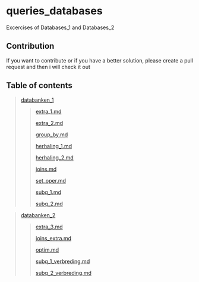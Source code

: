 # queries_databases

Excercises of Databases_1 and Databases_2

## Contribution

If you want to contribute or if you have a better solution, please create a pull request and then i will check it out

## Table of contents

> [databanken_1](https://github.com/Kwinnieprince/queries_databases/tree/master/databanken_1)
> > [extra_1.md](https://github.com/Kwinnieprince/queries_databases/blob/master/databanken_1/extra_1.md)
> >
> >
> > [extra_2.md](https://github.com/Kwinnieprince/queries_databases/blob/master/databanken_1/extra_2.md)
> >
> >
> > [group_by.md](https://github.com/Kwinnieprince/queries_databases/blob/master/databanken_1/group_by.md)
> >
> >
> > [herhaling_1.md](https://github.com/Kwinnieprince/queries_databases/blob/master/databanken_1/herhaling_1.md)
> >
> >
> > [herhaling_2.md](https://github.com/Kwinnieprince/queries_databases/blob/master/databanken_1/herhaling_2.md)
> >
> >
> > [joins.md](https://github.com/Kwinnieprince/queries_databases/blob/master/databanken_1/joins.md)
> >
> >
> > [set_oper.md](https://github.com/Kwinnieprince/queries_databases/blob/master/databanken_1/set_oper.md)
> >
> >
> > [subq_1.md](https://github.com/Kwinnieprince/queries_databases/blob/master/databanken_1/subq_1.md)
> >
> >
> > [subq_2.md](https://github.com/Kwinnieprince/queries_databases/blob/master/databanken_1/subq_2.md)

> [databanken_2](https://github.com/Kwinnieprince/queries_databases/tree/master/databanken_2)
> > [extra_3.md](https://github.com/Kwinnieprince/queries_databases/blob/master/databanken_2/extra_3.md)
> >
> >
> > [joins_extra.md](https://github.com/Kwinnieprince/queries_databases/blob/master/databanken_2/joins_extra.md)
> >
> >
> > [optim.md](https://github.com/Kwinnieprince/queries_databases/blob/master/databanken_2/optim.md)
> >
> >
> > [subq_1_verbreding.md](https://github.com/Kwinnieprince/queries_databases/blob/master/databanken_2/subq_1_verbreding.md)
> >
> >
> > [subq_2_verbreding.md](https://github.com/Kwinnieprince/queries_databases/blob/master/databanken_2/subq_2_verbreding.md)